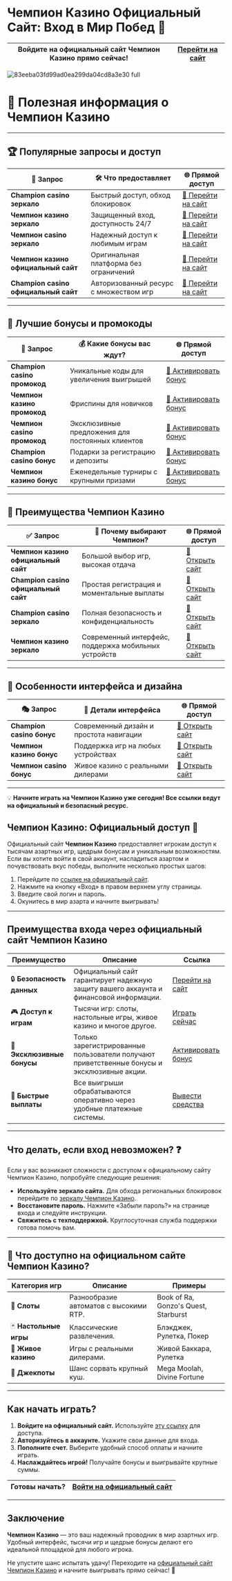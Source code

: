# Чемпион Казино Официальный Сайт: Вход в Мир Побед 🎰

| **Войдите на официальный сайт Чемпион Казино прямо сейчас!** | [Перейти на сайт](https://champcasino.ink/pobeda/doa-hats?p80412p305331p112c) |
|-------------------------------------------------------------|----------------------------------------------------------------------------|

![83eeba03fd99ad0ea299da04cd8a3e30 full](https://github.com/user-attachments/assets/51cc574c-d6e9-4f6a-80db-ccb16a4d3e01)

# 🎰 **Полезная информация о Чемпион Казино**  

---

## 🏆 **Популярные запросы и доступ**

| 🔑 **Запрос**                        | 🛠️ **Что предоставляет**                             | 🌐 **Прямой доступ**                |
|--------------------------------------|-----------------------------------------------------|-------------------------------------|
| **Champion casino зеркало**          | Быстрый доступ, обход блокировок                    | [🔗 Перейти на сайт](https://champcasino.ink/pobeda/doa-hats?p80412p305331p112c) |
| **Чемпион казино зеркало**           | Защищенный вход, доступность 24/7                   | [🔗 Перейти на сайт](https://champcasino.ink/pobeda/doa-hats?p80412p305331p112c) |
| **Чемпион casino зеркало**           | Надежный доступ к любимым играм                     | [🔗 Перейти на сайт](https://champcasino.ink/pobeda/doa-hats?p80412p305331p112c) |
| **Чемпион казино официальный сайт**  | Оригинальная платформа без ограничений              | [🔗 Перейти на сайт](https://champcasino.ink/pobeda/doa-hats?p80412p305331p112c) |
| **Champion casino официальный сайт** | Авторизованный ресурс с множеством игр             | [🔗 Перейти на сайт](https://champcasino.ink/pobeda/doa-hats?p80412p305331p112c) |

---

## 🎁 **Лучшие бонусы и промокоды**

| 🏅 **Запрос**                        | 💰 **Какие бонусы вас ждут?**                        | 🌐 **Прямой доступ**                |
|--------------------------------------|-----------------------------------------------------|-------------------------------------|
| **Champion casino промокод**         | Уникальные коды для увеличения выигрышей            | [🔗 Активировать бонус](https://champcasino.ink/pobeda/doa-hats?p80412p305331p112c) |
| **Чемпион казино промокод**          | Фриспины для новичков                               | [🔗 Активировать бонус](https://champcasino.ink/pobeda/doa-hats?p80412p305331p112c) |
| **Чемпион casino промокод**          | Эксклюзивные предложения для постоянных клиентов    | [🔗 Активировать бонус](https://champcasino.ink/pobeda/doa-hats?p80412p305331p112c) |
| **Champion casino бонус**            | Подарки за регистрацию и депозиты                   | [🔗 Активировать бонус](https://champcasino.ink/pobeda/doa-hats?p80412p305331p112c) |
| **Чемпион казино бонус**             | Еженедельные турниры с крупными призами            | [🔗 Активировать бонус](https://champcasino.ink/pobeda/doa-hats?p80412p305331p112c) |

---

## 🌟 **Преимущества Чемпион Казино**

| ✅ **Запрос**                        | 🎯 **Почему выбирают Чемпион?**                      | 🌐 **Прямой доступ**                |
|--------------------------------------|-----------------------------------------------------|-------------------------------------|
| **Чемпион казино официальный сайт**  | Большой выбор игр, высокая отдача                   | [🔗 Открыть сайт](https://champcasino.ink/pobeda/doa-hats?p80412p305331p112c) |
| **Champion casino официальный сайт** | Простая регистрация и моментальные выплаты         | [🔗 Открыть сайт](https://champcasino.ink/pobeda/doa-hats?p80412p305331p112c) |
| **Champion casino зеркало**          | Полная безопасность и конфиденциальность            | [🔗 Открыть сайт](https://champcasino.ink/pobeda/doa-hats?p80412p305331p112c) |
| **Чемпион казино зеркало**           | Современный интерфейс, поддержка мобильных устройств| [🔗 Открыть сайт](https://champcasino.ink/pobeda/doa-hats?p80412p305331p112c) |

---

## 🎨 **Особенности интерфейса и дизайна**

| 🎭 **Запрос**                        | 📱 **Детали интерфейса**                             | 🌐 **Прямой доступ**                |
|--------------------------------------|-----------------------------------------------------|-------------------------------------|
| **Champion casino бонус**            | Современный дизайн и простота навигации             | [🔗 Открыть сайт](https://champcasino.ink/pobeda/doa-hats?p80412p305331p112c) |
| **Чемпион казино бонус**             | Поддержка игр на любых устройствах                  | [🔗 Открыть сайт](https://champcasino.ink/pobeda/doa-hats?p80412p305331p112c) |
| **Чемпион casino бонус**             | Живое казино с реальными дилерами                   | [🔗 Открыть сайт](https://champcasino.ink/pobeda/doa-hats?p80412p305331p112c) |

---

💡 **Начните играть на Чемпион Казино уже сегодня! Все ссылки ведут на официальный и безопасный ресурс.**

## Чемпион Казино: Официальный доступ 🚪

Официальный сайт **Чемпион Казино** предоставляет игрокам доступ к тысячам азартных игр, щедрым бонусам и уникальным возможностям. Если вы хотите войти в свой аккаунт, насладиться азартом и почувствовать вкус победы, выполните несколько простых шагов:

1. Перейдите по [ссылке на официальный сайт](https://champcasino.ink/pobeda/doa-hats?p80412p305331p112c).
2. Нажмите на кнопку «Вход» в правом верхнем углу страницы.
3. Введите свой логин и пароль.
4. Окунитесь в мир азарта и начните выигрывать!

---

## Преимущества входа через официальный сайт Чемпион Казино

| **Преимущество**             | **Описание**                                                                                 | **Ссылка**                                                                                   |
|------------------------------|---------------------------------------------------------------------------------------------|---------------------------------------------------------------------------------------------|
| 🔒 **Безопасность данных**   | Официальный сайт гарантирует надежную защиту вашего аккаунта и финансовой информации.       | [Перейти на сайт](https://champcasino.ink/pobeda/doa-hats?p80412p305331p112c)               |
| 🎮 **Доступ к играм**         | Тысячи игр: слоты, настольные игры, живое казино и многое другое.                           | [Играть сейчас](https://champcasino.ink/pobeda/doa-hats?p80412p305331p112c)                |
| 🎁 **Эксклюзивные бонусы**    | Только зарегистрированные пользователи получают приветственные бонусы и эксклюзивные акции. | [Активировать бонус](https://champcasino.ink/pobeda/doa-hats?p80412p305331p112c)           |
| 💸 **Быстрые выплаты**        | Все выигрыши обрабатываются оперативно через удобные платежные системы.                    | [Вывести средства](https://champcasino.ink/pobeda/doa-hats?p80412p305331p112c)             |

---

## Что делать, если вход невозможен? ❓

Если у вас возникают сложности с доступом к официальному сайту Чемпион Казино, попробуйте следующие решения:

- **Используйте зеркало сайта.** Для обхода региональных блокировок перейдите по [зеркалу Чемпион Казино](https://champcasino.ink/pobeda/doa-hats?p80412p305331p112c).
- **Восстановите пароль.** Нажмите «Забыли пароль?» на странице входа и следуйте инструкции.
- **Свяжитесь с техподдержкой.** Круглосуточная служба поддержки готова помочь вам.

---

## 🎲 Что доступно на официальном сайте Чемпион Казино?

| **Категория игр**       | **Описание**                           | **Примеры**                           |
|-------------------------|---------------------------------------|---------------------------------------|
| 🎰 **Слоты**            | Разнообразие автоматов с высокими RTP.| Book of Ra, Gonzo's Quest, Starburst |
| 🃏 **Настольные игры**  | Классические развлечения.             | Блэкджек, Рулетка, Покер             |
| 🎥 **Живое казино**     | Игры с реальными дилерами.            | Живой Баккара, Рулетка               |
| 💸 **Джекпоты**         | Шанс сорвать крупный куш.             | Mega Moolah, Divine Fortune          |

---

## Как начать играть?

1. **Войдите на официальный сайт.** Используйте [эту ссылку](https://champcasino.ink/pobeda/doa-hats?p80412p305331p112c) для доступа.
2. **Авторизуйтесь в аккаунте.** Укажите свои данные для входа.
3. **Пополните счет.** Выберите удобный способ оплаты и начните играть.
4. **Наслаждайтесь игрой!** Получайте бонусы и выигрывайте крупные суммы.

| **Готовы начать?** | [Войти на официальный сайт](https://champcasino.ink/pobeda/doa-hats?p80412p305331p112c) |
|--------------------|---------------------------------------------------------------------------------------|

---

## Заключение

**Чемпион Казино** — это ваш надежный проводник в мир азартных игр. Удобный интерфейс, тысячи игр и щедрые бонусы делают его идеальной площадкой для любого игрока.

Не упустите шанс испытать удачу! Переходите на [официальный сайт Чемпион Казино](https://champcasino.ink/pobeda/doa-hats?p80412p305331p112c) и начните выигрывать прямо сейчас! 🎰
